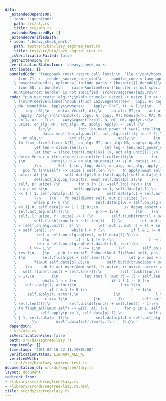 ```yaml
---
data:
  _extendedDependsOn:
  - icon: ':question:'
    path: src/alg.rs
    title: src/alg.rs
  _extendedRequiredBy: []
  _extendedVerifiedWith:
  - icon: ':heavy_check_mark:'
    path: test/src/bin/lazy_segtree_test.rs
    title: test/src/bin/lazy_segtree_test.rs
  _isVerificationFailed: false
  _pathExtension: rs
  _verificationStatusIcon: ':heavy_check_mark:'
  attributes: {}
  bundledCode: "Traceback (most recent call last):\n  File \"/opt/hostedtoolcache/Python/3.9.1/x64/lib/python3.9/site-packages/onlinejudge_verify/documentation/build.py\"\
    , line 71, in _render_source_code_stat\n    bundled_code = language.bundle(stat.path,\
    \ basedir=basedir, options={'include_paths': [basedir]}).decode()\n  File \"/opt/hostedtoolcache/Python/3.9.1/x64/lib/python3.9/site-packages/onlinejudge_verify/languages/user_defined.py\"\
    , line 68, in bundle\n    raise RuntimeError('bundler is not specified: {}'.format(path.as_posix()))\n\
    RuntimeError: bundler is not specified: src/ds/segtree/lazy.rs\n"
  code: "pub use crate::alg::*;\n\nfn trunc(x: usize) -> usize { x >> x.trailing_zeros()\
    \ }\n\n#[derive(Clone)]\npub struct LazySegmentTree<T: Copy, A: Copy, MT: Monoid<T>,\
    \ MA: Monoid<A>, Apply>\nwhere\n    Apply: Fn(T, A) -> T,\n{\n    len: usize,\n\
    \    log: u32,\n    data: Vec<(T, A)>,\n    on_alg: MT,\n    act_alg: MA,\n  \
    \  apply: Apply,\n}\n\nimpl<T: Copy, A: Copy, MT: Monoid<T>, MA: Monoid<A>, Apply:\
    \ Fn(T, A) -> T>\n    LazySegmentTree<T, A, MT, MA, Apply>\n{\n    pub fn new(len:\
    \ usize, on_alg: MT, act_alg: MA, apply: Apply) -> Self {\n        Self {\n  \
    \          len,\n            log: len.next_power_of_two().trailing_zeros(),\n\
    \            data: vec![(on_alg.unit(), act_alg.unit()); len * 2],\n         \
    \   on_alg,\n            act_alg,\n            apply,\n        }\n    }\n    pub\
    \ fn from_slice(slice: &[T], on_alg: MT, act_alg: MA, apply: Apply) -> Self {\n\
    \        let len = slice.len();\n        let log = len.next_power_of_two().trailing_zeros();\n\
    \        let iter = slice.iter().map(|&x| (x, act_alg.unit()));\n        let mut\
    \ data: Vec<_> = iter.clone().chain(iter).collect();\n        for i in (1..len).rev()\
    \ {\n            data[i].0 = on_alg.op(data[i << 1].0, data[i << 1 | 1].0);\n\
    \        }\n        Self { len, log, data, on_alg, act_alg, apply }\n    }\n \
    \   pub fn len(&self) -> usize { self.len }\n    fn apply(&mut self, p: usize,\
    \ actor: A) {\n        self.data[p].0 = (self.apply)(self.data[p].0, actor);\n\
    \        self.act_alg.op_to(actor, &mut self.data[p].1);\n    }\n    fn flush(&mut\
    \ self, p: usize) {\n        for s in (1..=self.log).rev() {\n            let\
    \ p = p >> s;\n            self.apply(p << 1, self.data[p].1);\n            self.apply(p\
    \ << 1 | 1, self.data[p].1);\n            self.data[p].1 = self.act_alg.unit();\n\
    \        }\n    }\n    fn build(&mut self, mut p: usize) {\n        p >>= 1;\n\
    \        while p != 0 {\n            self.data[p].0 = self.on_alg.op(self.data[p\
    \ << 1].0, self.data[p << 1 | 1].0);\n            // debug_assert_eq!(self.data[p].1,\
    \ self.act_alg.unit());\n            p >>= 1;\n        }\n    }\n    pub fn ask(&mut\
    \ self, l: usize, r: usize) -> T {\n        self.flush(trunc(l + self.len()));\n\
    \        self.flush(trunc(r + self.len()) - 1);\n        let [mut resl, mut resr]\
    \ = [self.on_alg.unit(); 2];\n        let (mut l, mut r) = (l + self.len(), r\
    \ + self.len());\n        while l < r {\n            if l & 1 != 0 {\n       \
    \         resl = self.on_alg.op(resl, self.data[l].0);\n                l += 1;\n\
    \            }\n            if r & 1 != 0 {\n                r -= 1;\n       \
    \         resr = self.on_alg.op(self.data[r].0, resr);\n            }\n      \
    \      l >>= 1;\n            r >>= 1;\n        }\n        self.on_alg.op(resl,\
    \ resr)\n    }\n    pub fn exec<F: FnOnce(&mut T)>(&mut self, pos: usize, f: F)\
    \ {\n        self.flush(pos + self.len());\n        let p = pos + self.len();\n\
    \        f(&mut self.data[p].0);\n        self.build(trunc(pos + self.len()));\n\
    \    }\n    pub fn act_over(&mut self, l: usize, r: usize, actor: A) {\n     \
    \   self.flush(trunc(l + self.len()));\n        self.flush(trunc(r + self.len())\
    \ - 1);\n        {\n            let (mut l, mut r) = (l + self.len(), r + self.len());\n\
    \            while l < r {\n                if l & 1 != 0 {\n                \
    \    self.apply(l, actor);\n                    l += 1;\n                }\n \
    \               if r & 1 != 0 {\n                    r -= 1;\n               \
    \     self.apply(r, actor);\n                }\n                l >>= 1;\n   \
    \             r >>= 1;\n            }\n        }\n        self.build(trunc(l +\
    \ self.len()));\n        self.build(trunc(r + self.len()) - 1);\n    }\n    pub\
    \ fn flush_all(&mut self) -> &[(T, A)] {\n        for p in 1..self.len() {\n \
    \           self.apply(p << 1, self.data[p].1);\n            self.apply(p << 1\
    \ | 1, self.data[p].1);\n            self.data[p].1 = self.act_alg.unit();\n \
    \       }\n        &self.data[self.len()..]\n    }\n}\n"
  dependsOn:
  - src/alg.rs
  isVerificationFile: false
  path: src/ds/segtree/lazy.rs
  requiredBy: []
  timestamp: '2021-02-16 22:11:19+09:00'
  verificationStatus: LIBRARY_ALL_AC
  verifiedWith:
  - test/src/bin/lazy_segtree_test.rs
documentation_of: src/ds/segtree/lazy.rs
layout: document
redirect_from:
- /library/src/ds/segtree/lazy.rs
- /library/src/ds/segtree/lazy.rs.html
title: src/ds/segtree/lazy.rs
---
```

